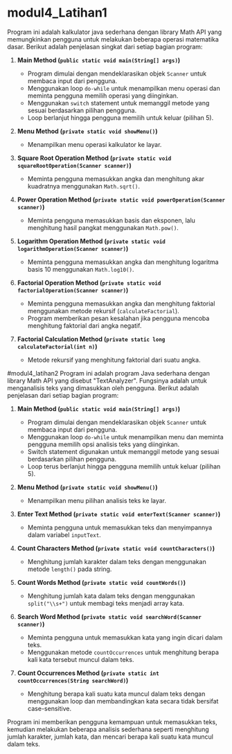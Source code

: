 # modul4_Latihan1
Program ini adalah kalkulator java sederhana dengan library Math API yang memungkinkan pengguna untuk melakukan beberapa operasi matematika dasar. Berikut adalah penjelasan singkat dari setiap bagian program:

1. **Main Method (`public static void main(String[] args)`)**
   - Program dimulai dengan mendeklarasikan objek `Scanner` untuk membaca input dari pengguna.
   - Menggunakan loop `do-while` untuk menampilkan menu operasi dan meminta pengguna memilih operasi yang diinginkan.
   - Menggunakan `switch` statement untuk memanggil metode yang sesuai berdasarkan pilihan pengguna.
   - Loop berlanjut hingga pengguna memilih untuk keluar (pilihan 5).

2. **Menu Method (`private static void showMenu()`)**
   - Menampilkan menu operasi kalkulator ke layar.

3. **Square Root Operation Method (`private static void squareRootOperation(Scanner scanner)`)**
   - Meminta pengguna memasukkan angka dan menghitung akar kuadratnya menggunakan `Math.sqrt()`.

4. **Power Operation Method (`private static void powerOperation(Scanner scanner)`)**
   - Meminta pengguna memasukkan basis dan eksponen, lalu menghitung hasil pangkat menggunakan `Math.pow()`.

5. **Logarithm Operation Method (`private static void logarithmOperation(Scanner scanner)`)**
   - Meminta pengguna memasukkan angka dan menghitung logaritma basis 10 menggunakan `Math.log10()`.

6. **Factorial Operation Method (`private static void factorialOperation(Scanner scanner)`)**
   - Meminta pengguna memasukkan angka dan menghitung faktorial menggunakan metode rekursif (`calculateFactorial`).
   - Program memberikan pesan kesalahan jika pengguna mencoba menghitung faktorial dari angka negatif.

7. **Factorial Calculation Method (`private static long calculateFactorial(int n)`)**
   - Metode rekursif yang menghitung faktorial dari suatu angka.

#modul4_latihan2
Program ini adalah program Java sederhana dengan library Math API yang disebut "TextAnalyzer". Fungsinya adalah untuk menganalisis teks yang dimasukkan oleh pengguna. Berikut adalah penjelasan dari setiap bagian program:

1. **Main Method (`public static void main(String[] args)`)**
   - Program dimulai dengan mendeklarasikan objek `Scanner` untuk membaca input dari pengguna.
   - Menggunakan loop `do-while` untuk menampilkan menu dan meminta pengguna memilih opsi analisis teks yang diinginkan.
   - Switch statement digunakan untuk memanggil metode yang sesuai berdasarkan pilihan pengguna.
   - Loop terus berlanjut hingga pengguna memilih untuk keluar (pilihan 5).

2. **Menu Method (`private static void showMenu()`)**
   - Menampilkan menu pilihan analisis teks ke layar.

3. **Enter Text Method (`private static void enterText(Scanner scanner)`)**
   - Meminta pengguna untuk memasukkan teks dan menyimpannya dalam variabel `inputText`.

4. **Count Characters Method (`private static void countCharacters()`)**
   - Menghitung jumlah karakter dalam teks dengan menggunakan metode `length()` pada string.

5. **Count Words Method (`private static void countWords()`)**
   - Menghitung jumlah kata dalam teks dengan menggunakan `split("\\s+")` untuk membagi teks menjadi array kata.

6. **Search Word Method (`private static void searchWord(Scanner scanner)`)**
   - Meminta pengguna untuk memasukkan kata yang ingin dicari dalam teks.
   - Menggunakan metode `countOccurrences` untuk menghitung berapa kali kata tersebut muncul dalam teks.

7. **Count Occurrences Method (`private static int countOccurrences(String searchWord)`)**
   - Menghitung berapa kali suatu kata muncul dalam teks dengan menggunakan loop dan membandingkan kata secara tidak bersifat case-sensitive.

Program ini memberikan pengguna kemampuan untuk memasukkan teks, kemudian melakukan beberapa analisis sederhana seperti menghitung jumlah karakter, jumlah kata, dan mencari berapa kali suatu kata muncul dalam teks.
